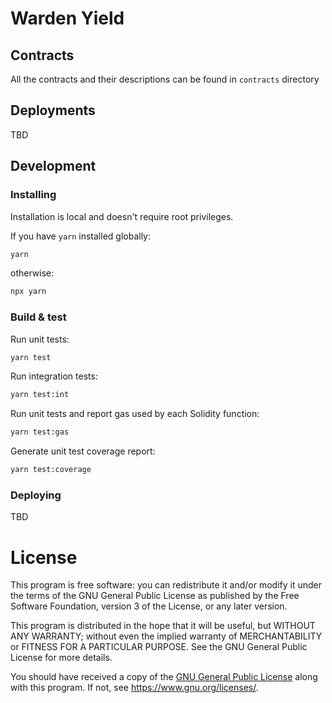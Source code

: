 # Warden Yield

## Contracts

All the contracts and their descriptions can be found in `contracts` directory

## Deployments

TBD

## Development

### Installing

Installation is local and doesn't require root privileges.

If you have `yarn` installed globally:

```bash
yarn
```

otherwise:

```bash
npx yarn
```

### Build & test

Run unit tests:

```bash
yarn test
```

Run integration tests:
```bash
yarn test:int
```

Run unit tests and report gas used by each Solidity function:

```bash
yarn test:gas
```

Generate unit test coverage report:

```bash
yarn test:coverage
```

### Deploying

TBD

# License

This program is free software: you can redistribute it and/or modify
it under the terms of the GNU General Public License as published by
the Free Software Foundation, version 3 of the License, or any later version.

This program is distributed in the hope that it will be useful,
but WITHOUT ANY WARRANTY; without even the implied warranty of
MERCHANTABILITY or FITNESS FOR A PARTICULAR PURPOSE.  See the
GNU General Public License for more details.

You should have received a copy of the [GNU General Public License](LICENSE)
along with this program. If not, see <https://www.gnu.org/licenses/>.
